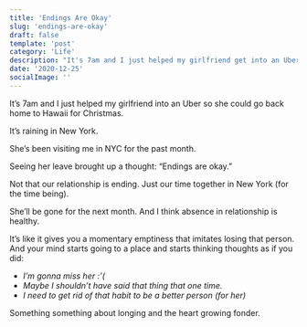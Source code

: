 ```yaml
---
title: 'Endings Are Okay'
slug: 'endings-are-okay'
draft: false
template: 'post'
category: 'Life'
description: "It's 7am and I just helped my girlfriend get into an Uber so she could get back home to Hawaii for Christmas."
date: '2020-12-25'
socialImage: ''
---
```


It’s 7am and I just helped my girlfriend into an Uber so she could go back home to Hawaii for Christmas.

It’s raining in New York.

She’s been visiting me in NYC for the past month.

Seeing her leave brought up a thought: “Endings are okay.”

Not that our relationship is ending. Just our time together in New York (for the time being).

She’ll be gone for the next month. And I think absence in relationship is healthy.

It’s like it gives you a momentary emptiness that imitates losing that person. And your mind starts going to a place and starts thinking thoughts as if you did:

- _I’m gonna miss her :’(_
- _Maybe I shouldn’t have said that thing that one time._
- _I need to get rid of that habit to be a better person (for her)_

Something something about longing and the heart growing fonder.
